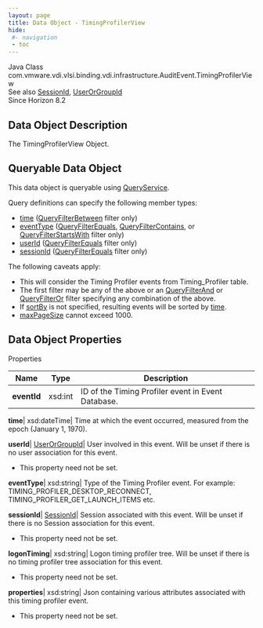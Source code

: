 ```yaml
---
layout: page
title: Data Object - TimingProfilerView
hide:
 #- navigation
 - toc
---
```






Java Class
    com.vmware.vdi.vlsi.binding.vdi.infrastructure.AuditEvent.TimingProfilerView  
See also
     [SessionId](vdi.entity.SessionId.md), [UserOrGroupId](vdi.entity.UserOrGroupId.md)  
Since 
    Horizon 8.2

## Data Object Description 

The TimingProfilerView Object. 

##  Queryable Data Object 

This data object is queryable using [QueryService](vdi.query.QueryService.md "QueryService"). 

Query definitions can specify the following member types: 

  * [time](vdi.infrastructure.AuditEvent.TimingProfilerView.md#time) ([QueryFilterBetween](vdi.query.QueryFilter.Between.md) filter only) 
  * [eventType](vdi.infrastructure.AuditEvent.TimingProfilerView.md#eventType) ([QueryFilterEquals](vdi.query.QueryFilter.Equals.md), [QueryFilterContains](vdi.query.QueryFilter.Contains.md), or [QueryFilterStartsWith](vdi.query.QueryFilter.StartsWith.md) filter only) 
  * [userId](vdi.infrastructure.AuditEvent.TimingProfilerView.md#userId) ([QueryFilterEquals](vdi.query.QueryFilter.Equals.md) filter only) 
  * [sessionId](vdi.infrastructure.AuditEvent.TimingProfilerView.md#sessionId) ([QueryFilterEquals](vdi.query.QueryFilter.Equals.md) filter only) 

The following caveats apply: 
  * This will consider the Timing Profiler events from Timing_Profiler table.
  * The first filter may be any of the above or an [QueryFilterAnd](vdi.query.QueryFilter.And.md) or [QueryFilterOr](vdi.query.QueryFilter.Or.md) filter specifying any combination of the above.
  * If [sortBy](vdi.query.QueryDefinition.md#sortBy) is not specified, resulting events will be sorted by [time](vdi.infrastructure.AuditEvent.TimingProfilerView.md#time).
  * [maxPageSize](vdi.query.QueryDefinition.md#maxPageSize) cannot exceed 1000.



## Data Object Properties

Properties

Name |  Type |  Description   
---|---|---  
**eventId**|  xsd:int|  ID of the Timing Profiler event in Event Database.   
  
**time**|  xsd:dateTime|  Time at which the event occurred, measured from the epoch (January 1, 1970).   
  
**userId**| [UserOrGroupId](vdi.entity.UserOrGroupId.md)|  User involved in this event. Will be unset if there is no user association for this event.   


* This property need not be set.

  
**eventType**|  xsd:string|  Type of the Timing Profiler event. For example: TIMING_PROFILER_DESKTOP_RECONNECT, TIMING_PROFILER_GET_LAUNCH_ITEMS etc.   
  
**sessionId**| [SessionId](vdi.entity.SessionId.md)|  Session associated with this event. Will be unset if there is no Session association for this event.   


* This property need not be set.

  
**logonTiming**|  xsd:string|  Logon timing profiler tree. Will be unset if there is no timing profiler tree association for this event.   


* This property need not be set.

  
**properties**|  xsd:string|  Json containing various attributes associated with this timing profiler event.   


* This property need not be set.

  
  
  
   
  
  

